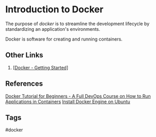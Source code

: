 # Introduction to Docker

The purpose of *docker* is to streamline the development lifecycle by standardizing an application's environments.

Docker is software for creating and running containers.

## Other Links
1. [\[Docker - Getting Started\]](../202204302249)

## References
[Docker Tutorial for Beginners - A Full DevOps Course on How to Run Applications in Containers](https://www.youtube.com/watch?v=fqMOX6JJhGo)
[Install Docker Engine on Ubuntu](https://docs.docker.com/engine/install/ubuntu/)

## Tags
#docker
